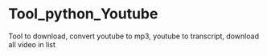 # Tool_python_Youtube
Tool to download, convert youtube to mp3, youtube to transcript, download all video in list
